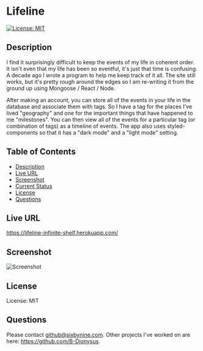 # Lifeline
[![License: MIT](https://img.shields.io/badge/License-MIT-yellow.svg)](https://opensource.org/licenses/MIT)
## Description
I find it surprisingly difficult to keep the events of my life in coherent order. It isn't even that my life has been so eventful, it's just that time is confusing. A decade ago I wrote a program to help me keep track of it all. The site still works, but it's pretty rough around the edges so I am re-writing it from the ground up using Mongoose / React / Node.

After making an account, you can store all of the events in your life in the database and associate them with tags. So I have a tag for the places I've lived "geography" and one for the important things that have happened to me "milestones". You can then view all of the events for a particular tag (or combination of tags) as a timeline of events. The app also uses styled-components so that it has a "dark mode" and a "light mode" setting.
## Table of Contents
* [Description](#description)
* [Live URL](#Live%20URL)
* [Screenshot](#Screenshot)
* [Current Status](#Current%20Status)
* [License](#License)
* [Questions](#Questions)
## Live URL
https://lifeline-infinite-shelf.herokuapp.com/
## Screenshot
![Screenshot](https://i.imgur.com/043VJQY.png)
## License
License: MIT
## Questions
Please contact github@sixbynine.com.
Other projects I've worked on are here: https://github.com/B-Dionysus.
